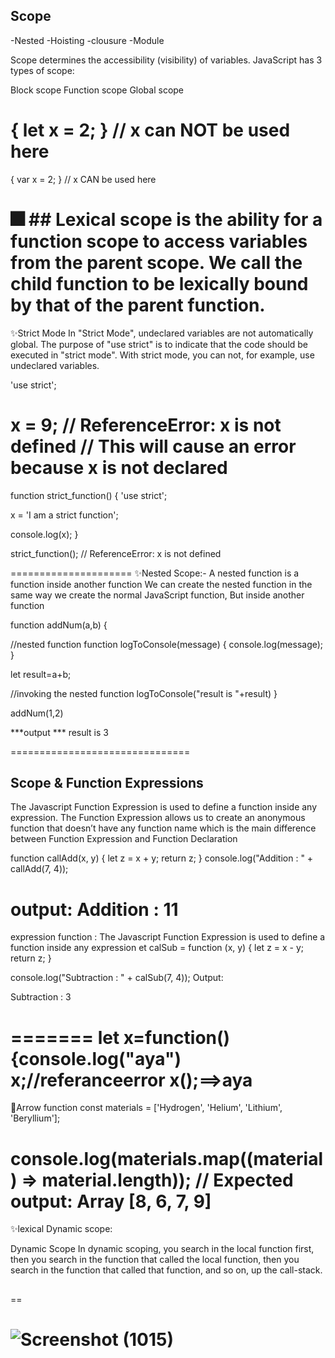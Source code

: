 ## Scope
-Nested
-Hoisting
-clousure
-Module

Scope determines the accessibility (visibility) of variables.
JavaScript has 3 types of scope:

Block scope
Function scope
Global scope

{
  let x = 2;
}
// x can NOT be used here
=====

{
  var x = 2;
}
// x CAN be used here
 

🎆 ## Lexical scope 
is the ability for a function scope to access variables from the parent scope. We call the child function to be lexically bound by that of the parent function.
================================
✨Strict Mode
In "Strict Mode", undeclared variables are not automatically global.
The purpose of "use strict" is to indicate that the code should be executed in "strict mode".
With strict mode, you can not, for example, use undeclared variables.

'use strict';

x = 9; // ReferenceError: x is not defined    // This will cause an error because x is not declared
======
function strict_function() {
  'use strict';

  x = 'I am a strict function';

  console.log(x);
}

strict_function(); // ReferenceError: x is not defined

=====================
✨Nested Scope:-
A nested function is a function inside another function
We can create the nested function in the same way we create the normal JavaScript function, But inside another function

function addNum(a,b)
{
 
  //nested function
  function logToConsole(message)
  {
    console.log(message);
  }
 
  let result=a+b;
 
  //invoking the nested function
  logToConsole("result is "+result)
}
 
addNum(1,2)
 
***output ***
result is 3 



===============================
## Scope & Function Expressions 

The Javascript Function Expression is used to define a function inside any expression.
The Function Expression allows us to create an anonymous function that doesn’t have any function name which is the main difference between Function Expression and Function Declaration

function callAdd(x, y) {
    let z = x + y;
    return z;
}
console.log("Addition : " + callAdd(7, 4));

output: Addition : 11
========================
expression function :
The Javascript Function Expression is used to define a function inside any expression
et calSub = function (x, y) {
    let z = x - y;
    return z;
}
 
console.log("Subtraction : " + calSub(7, 4));
Output: 

Subtraction : 3

=======
let x=function(){console.log("aya")
x;//referanceerror
x();==>aya
============================
👀Arrow function
const materials = ['Hydrogen', 'Helium', 'Lithium', 'Beryllium'];

console.log(materials.map((material) => material.length));
// Expected output: Array [8, 6, 7, 9]
===================================================================
✨lexical   Dynamic scope:

Dynamic Scope
In dynamic scoping, you search in the local function first, then you search in the function that called the local function, then you search in the function that called that function, and so on, up the call-stack.
## 
==



![Screenshot (1015)](https://github.com/ayaabumtawea12/Mastering-javascript-in-20-days/assets/120716752/614f221a-702d-48fe-96fc-63b301aba60d)
=================================






